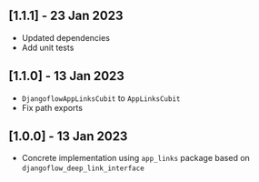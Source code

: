 ## [1.1.1] - 23 Jan 2023

- Updated dependencies
- Add unit tests

## [1.1.0] - 13 Jan 2023

- `DjangoflowAppLinksCubit` to `AppLinksCubit`
- Fix path exports

## [1.0.0] - 13 Jan 2023

- Concrete implementation using `app_links` package based on `djangoflow_deep_link_interface`
